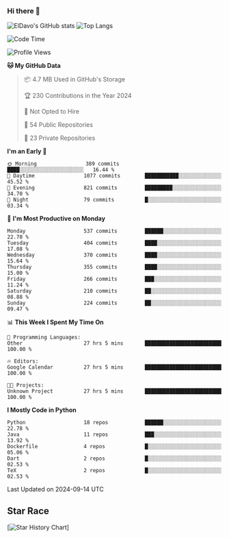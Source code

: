 ### Hi there 👋
![ElDavo's GitHub stats](https://github-readme-stats.vercel.app/api?username=ElDavoo&show_icons=true&theme=chartreuse-dark)
![Top Langs](https://github-readme-stats.vercel.app/api/top-langs/?username=ElDavoo&theme=chartreuse-dark&layout=compact)

<!--START_SECTION:waka-->
![Code Time](http://img.shields.io/badge/Code%20Time-1%2C854%20hrs%2053%20mins-blue)

![Profile Views](http://img.shields.io/badge/Profile%20Views-0-blue)

**🐱 My GitHub Data** 

> 📦 4.7 MB Used in GitHub's Storage 
 > 
> 🏆 230 Contributions in the Year 2024
 > 
> 🚫 Not Opted to Hire
 > 
> 📜 54 Public Repositories 
 > 
> 🔑 23 Private Repositories 
 > 
**I'm an Early 🐤** 

```text
🌞 Morning                389 commits         ████░░░░░░░░░░░░░░░░░░░░░   16.44 % 
🌆 Daytime                1077 commits        ███████████░░░░░░░░░░░░░░   45.52 % 
🌃 Evening                821 commits         █████████░░░░░░░░░░░░░░░░   34.70 % 
🌙 Night                  79 commits          █░░░░░░░░░░░░░░░░░░░░░░░░   03.34 % 
```
📅 **I'm Most Productive on Monday** 

```text
Monday                   537 commits         ██████░░░░░░░░░░░░░░░░░░░   22.70 % 
Tuesday                  404 commits         ████░░░░░░░░░░░░░░░░░░░░░   17.08 % 
Wednesday                370 commits         ████░░░░░░░░░░░░░░░░░░░░░   15.64 % 
Thursday                 355 commits         ████░░░░░░░░░░░░░░░░░░░░░   15.00 % 
Friday                   266 commits         ███░░░░░░░░░░░░░░░░░░░░░░   11.24 % 
Saturday                 210 commits         ██░░░░░░░░░░░░░░░░░░░░░░░   08.88 % 
Sunday                   224 commits         ██░░░░░░░░░░░░░░░░░░░░░░░   09.47 % 
```


📊 **This Week I Spent My Time On** 

```text
💬 Programming Languages: 
Other                    27 hrs 5 mins       █████████████████████████   100.00 % 

🔥 Editors: 
Google Calendar          27 hrs 5 mins       █████████████████████████   100.00 % 

🐱‍💻 Projects: 
Unknown Project          27 hrs 5 mins       █████████████████████████   100.00 % 
```

**I Mostly Code in Python** 

```text
Python                   18 repos            ██████░░░░░░░░░░░░░░░░░░░   22.78 % 
Java                     11 repos            ███░░░░░░░░░░░░░░░░░░░░░░   13.92 % 
Dockerfile               4 repos             █░░░░░░░░░░░░░░░░░░░░░░░░   05.06 % 
Dart                     2 repos             █░░░░░░░░░░░░░░░░░░░░░░░░   02.53 % 
TeX                      2 repos             █░░░░░░░░░░░░░░░░░░░░░░░░   02.53 % 
```




 Last Updated on 2024-09-14 UTC
<!--END_SECTION:waka-->

## Star Race

[![Star History Chart](https://api.star-history.com/svg?repos=ElDavoo/WhatsApp-Crypt14-Crypt15-Decrypter,ElDavoo/TuringOS,EliteAndroidApps/WhatsApp-Crypt12-Decrypter,KnugiHK/Whatsapp-Chat-Exporter&type=Date)]
